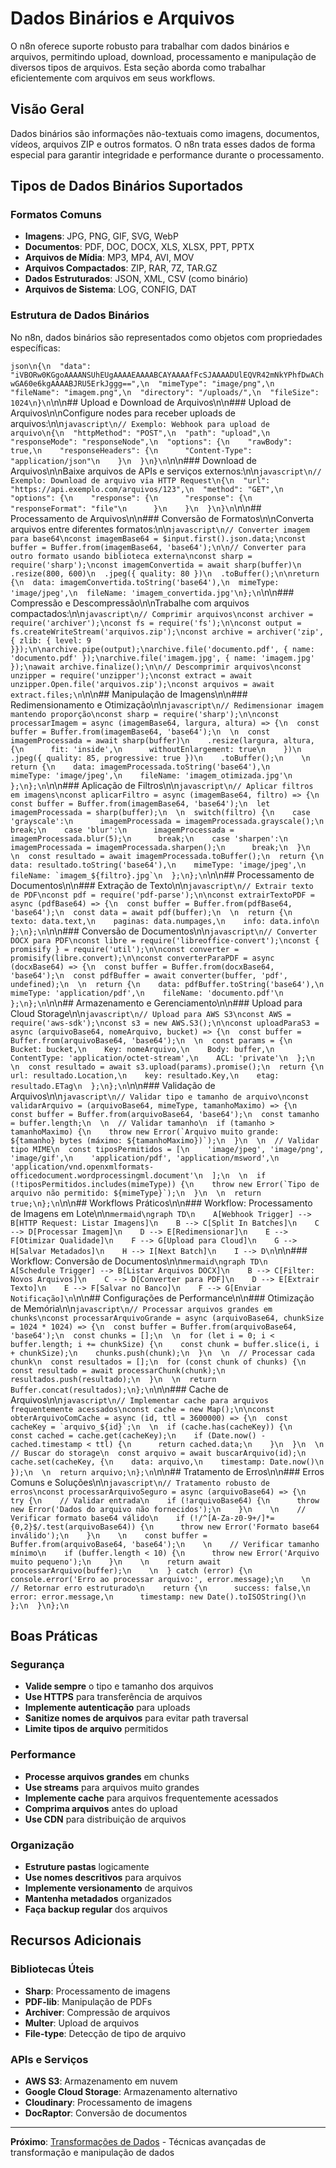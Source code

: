 # Dados Binários e Arquivos

O n8n oferece suporte robusto para trabalhar com dados binários e arquivos, permitindo upload, download, processamento e manipulação de diversos tipos de arquivos. Esta seção aborda como trabalhar eficientemente com arquivos em seus workflows.

## Visão Geral

Dados binários são informações não-textuais como imagens, documentos, vídeos, arquivos ZIP e outros formatos. O n8n trata esses dados de forma especial para garantir integridade e performance durante o processamento.

## Tipos de Dados Binários Suportados

### Formatos Comuns

- **Imagens**: JPG, PNG, GIF, SVG, WebP
- **Documentos**: PDF, DOC, DOCX, XLS, XLSX, PPT, PPTX
- **Arquivos de Mídia**: MP3, MP4, AVI, MOV
- **Arquivos Compactados**: ZIP, RAR, 7Z, TAR.GZ
- **Dados Estruturados**: JSON, XML, CSV (como binário)
- **Arquivos de Sistema**: LOG, CONFIG, DAT

### Estrutura de Dados Binários

No n8n, dados binários são representados como objetos com propriedades específicas:

```json\n{\n  "data": "iVBORw0KGgoAAAANSUhEUgAAAAEAAAABCAYAAAAfFcSJAAAADUlEQVR42mNkYPhfDwAChwGA60e6kgAAAABJRU5ErkJggg==",\n  "mimeType": "image/png",\n  "fileName": "imagem.png",\n  "directory": "/uploads/",\n  "fileSize": 1024\n}\n```\n\n## Upload e Download de Arquivos\n\n### Upload de Arquivos\n\nConfigure nodes para receber uploads de arquivos:\n\n```javascript\n// Exemplo: Webhook para upload de arquivo\n{\n  "httpMethod": "POST",\n  "path": "upload",\n  "responseMode": "responseNode",\n  "options": {\n    "rawBody": true,\n    "responseHeaders": {\n      "Content-Type": "application/json"\n    }\n  }\n}\n```\n\n### Download de Arquivos\n\nBaixe arquivos de APIs e serviços externos:\n\n```javascript\n// Exemplo: Download de arquivo via HTTP Request\n{\n  "url": "https://api.exemplo.com/arquivos/123",\n  "method": "GET",\n  "options": {\n    "response": {\n      "response": {\n        "responseFormat": "file"\n      }\n    }\n  }\n}\n```\n\n## Processamento de Arquivos\n\n### Conversão de Formatos\n\nConverta arquivos entre diferentes formatos:\n\n```javascript\n// Converter imagem para base64\nconst imagemBase64 = $input.first().json.data;\nconst buffer = Buffer.from(imagemBase64, 'base64');\n\n// Converter para outro formato usando biblioteca externa\nconst sharp = require('sharp');\nconst imagemConvertida = await sharp(buffer)\n  .resize(800, 600)\n  .jpeg({ quality: 80 })\n  .toBuffer();\n\nreturn {\n  data: imagemConvertida.toString('base64'),\n  mimeType: 'image/jpeg',\n  fileName: 'imagem_convertida.jpg'\n};\n```\n\n### Compressão e Descompressão\n\nTrabalhe com arquivos compactados:\n\n```javascript\n// Comprimir arquivos\nconst archiver = require('archiver');\nconst fs = require('fs');\n\nconst output = fs.createWriteStream('arquivos.zip');\nconst archive = archiver('zip', { zlib: { level: 9 }});\n\narchive.pipe(output);\narchive.file('documento.pdf', { name: 'documento.pdf' });\narchive.file('imagem.jpg', { name: 'imagem.jpg' });\nawait archive.finalize();\n\n// Descomprimir arquivos\nconst unzipper = require('unzipper');\nconst extract = await unzipper.Open.file('arquivos.zip');\nconst arquivos = await extract.files;\n```\n\n## Manipulação de Imagens\n\n### Redimensionamento e Otimização\n\n```javascript\n// Redimensionar imagem mantendo proporção\nconst sharp = require('sharp');\n\nconst processarImagem = async (imagemBase64, largura, altura) => {\n  const buffer = Buffer.from(imagemBase64, 'base64');\n  \n  const imagemProcessada = await sharp(buffer)\n    .resize(largura, altura, {\n      fit: 'inside',\n      withoutEnlargement: true\n    })\n    .jpeg({ quality: 85, progressive: true })\n    .toBuffer();\n    \n  return {\n    data: imagemProcessada.toString('base64'),\n    mimeType: 'image/jpeg',\n    fileName: 'imagem_otimizada.jpg'\n  };\n};\n```\n\n### Aplicação de Filtros\n\n```javascript\n// Aplicar filtros em imagens\nconst aplicarFiltro = async (imagemBase64, filtro) => {\n  const buffer = Buffer.from(imagemBase64, 'base64');\n  let imagemProcessada = sharp(buffer);\n  \n  switch(filtro) {\n    case 'grayscale':\n      imagemProcessada = imagemProcessada.grayscale();\n      break;\n    case 'blur':\n      imagemProcessada = imagemProcessada.blur(5);\n      break;\n    case 'sharpen':\n      imagemProcessada = imagemProcessada.sharpen();\n      break;\n  }\n  \n  const resultado = await imagemProcessada.toBuffer();\n  return {\n    data: resultado.toString('base64'),\n    mimeType: 'image/jpeg',\n    fileName: `imagem_${filtro}.jpg`\n  };\n};\n```\n\n## Processamento de Documentos\n\n### Extração de Texto\n\n```javascript\n// Extrair texto de PDF\nconst pdf = require('pdf-parse');\n\nconst extrairTextoPDF = async (pdfBase64) => {\n  const buffer = Buffer.from(pdfBase64, 'base64');\n  const data = await pdf(buffer);\n  \n  return {\n    texto: data.text,\n    paginas: data.numpages,\n    info: data.info\n  };\n};\n```\n\n### Conversão de Documentos\n\n```javascript\n// Converter DOCX para PDF\nconst libre = require('libreoffice-convert');\nconst { promisify } = require('util');\n\nconst converter = promisify(libre.convert);\n\nconst converterParaPDF = async (docxBase64) => {\n  const buffer = Buffer.from(docxBase64, 'base64');\n  const pdfBuffer = await converter(buffer, 'pdf', undefined);\n  \n  return {\n    data: pdfBuffer.toString('base64'),\n    mimeType: 'application/pdf',\n    fileName: 'documento.pdf'\n  };\n};\n```\n\n## Armazenamento e Gerenciamento\n\n### Upload para Cloud Storage\n\n```javascript\n// Upload para AWS S3\nconst AWS = require('aws-sdk');\nconst s3 = new AWS.S3();\n\nconst uploadParaS3 = async (arquivoBase64, nomeArquivo, bucket) => {\n  const buffer = Buffer.from(arquivoBase64, 'base64');\n  \n  const params = {\n    Bucket: bucket,\n    Key: nomeArquivo,\n    Body: buffer,\n    ContentType: 'application/octet-stream',\n    ACL: 'private'\n  };\n  \n  const resultado = await s3.upload(params).promise();\n  return {\n    url: resultado.Location,\n    key: resultado.Key,\n    etag: resultado.ETag\n  };\n};\n```\n\n### Validação de Arquivos\n\n```javascript\n// Validar tipo e tamanho de arquivo\nconst validarArquivo = (arquivoBase64, mimeType, tamanhoMaximo) => {\n  const buffer = Buffer.from(arquivoBase64, 'base64');\n  const tamanho = buffer.length;\n  \n  // Validar tamanho\n  if (tamanho > tamanhoMaximo) {\n    throw new Error(`Arquivo muito grande: ${tamanho} bytes (máximo: ${tamanhoMaximo})`);\n  }\n  \n  // Validar tipo MIME\n  const tiposPermitidos = [\n    'image/jpeg', 'image/png', 'image/gif',\n    'application/pdf', 'application/msword',\n    'application/vnd.openxmlformats-officedocument.wordprocessingml.document'\n  ];\n  \n  if (!tiposPermitidos.includes(mimeType)) {\n    throw new Error(`Tipo de arquivo não permitido: ${mimeType}`);\n  }\n  \n  return true;\n};\n```\n\n## Workflows Práticos\n\n### Workflow: Processamento de Imagens em Lote\n\n```mermaid\ngraph TD\n    A[Webhook Trigger] --> B[HTTP Request: Listar Imagens]\n    B --> C[Split In Batches]\n    C --> D[Processar Imagem]\n    D --> E[Redimensionar]\n    E --> F[Otimizar Qualidade]\n    F --> G[Upload para Cloud]\n    G --> H[Salvar Metadados]\n    H --> I[Next Batch]\n    I --> D\n```\n\n### Workflow: Conversão de Documentos\n\n```mermaid\ngraph TD\n    A[Schedule Trigger] --> B[Listar Arquivos DOCX]\n    B --> C[Filter: Novos Arquivos]\n    C --> D[Converter para PDF]\n    D --> E[Extrair Texto]\n    E --> F[Salvar no Banco]\n    F --> G[Enviar Notificação]\n```\n\n## Configurações de Performance\n\n### Otimização de Memória\n\n```javascript\n// Processar arquivos grandes em chunks\nconst processarArquivoGrande = async (arquivoBase64, chunkSize = 1024 * 1024) => {\n  const buffer = Buffer.from(arquivoBase64, 'base64');\n  const chunks = [];\n  \n  for (let i = 0; i < buffer.length; i += chunkSize) {\n    const chunk = buffer.slice(i, i + chunkSize);\n    chunks.push(chunk);\n  }\n  \n  // Processar cada chunk\n  const resultados = [];\n  for (const chunk of chunks) {\n    const resultado = await processarChunk(chunk);\n    resultados.push(resultado);\n  }\n  \n  return Buffer.concat(resultados);\n};\n```\n\n### Cache de Arquivos\n\n```javascript\n// Implementar cache para arquivos frequentemente acessados\nconst cache = new Map();\n\nconst obterArquivoComCache = async (id, ttl = 3600000) => {\n  const cacheKey = `arquivo_${id}`;\n  \n  if (cache.has(cacheKey)) {\n    const cached = cache.get(cacheKey);\n    if (Date.now() - cached.timestamp < ttl) {\n      return cached.data;\n    }\n  }\n  \n  // Buscar do storage\n  const arquivo = await buscarArquivo(id);\n  cache.set(cacheKey, {\n    data: arquivo,\n    timestamp: Date.now()\n  });\n  \n  return arquivo;\n};\n```\n\n## Tratamento de Erros\n\n### Erros Comuns e Soluções\n\n```javascript\n// Tratamento robusto de erros\nconst processarArquivoSeguro = async (arquivoBase64) => {\n  try {\n    // Validar entrada\n    if (!arquivoBase64) {\n      throw new Error('Dados do arquivo não fornecidos');\n    }\n    \n    // Verificar formato base64 válido\n    if (!/^[A-Za-z0-9+/]*={0,2}$/.test(arquivoBase64)) {\n      throw new Error('Formato base64 inválido');\n    }\n    \n    const buffer = Buffer.from(arquivoBase64, 'base64');\n    \n    // Verificar tamanho mínimo\n    if (buffer.length < 10) {\n      throw new Error('Arquivo muito pequeno');\n    }\n    \n    return await processarArquivo(buffer);\n    \n  } catch (error) {\n    console.error('Erro ao processar arquivo:', error.message);\n    \n    // Retornar erro estruturado\n    return {\n      success: false,\n      error: error.message,\n      timestamp: new Date().toISOString()\n    };\n  }\n};\n```

## Boas Práticas

### Segurança

- **Valide sempre** o tipo e tamanho dos arquivos
- **Use HTTPS** para transferência de arquivos
- **Implemente autenticação** para uploads
- **Sanitize nomes de arquivos** para evitar path traversal
- **Limite tipos de arquivo** permitidos

### Performance

- **Processe arquivos grandes** em chunks
- **Use streams** para arquivos muito grandes
- **Implemente cache** para arquivos frequentemente acessados
- **Comprima arquivos** antes do upload
- **Use CDN** para distribuição de arquivos

### Organização

- **Estruture pastas** logicamente
- **Use nomes descritivos** para arquivos
- **Implemente versionamento** de arquivos
- **Mantenha metadados** organizados
- **Faça backup regular** dos arquivos

## Recursos Adicionais

### Bibliotecas Úteis

- **Sharp**: Processamento de imagens
- **PDF-lib**: Manipulação de PDFs
- **Archiver**: Compressão de arquivos
- **Multer**: Upload de arquivos
- **File-type**: Detecção de tipo de arquivo

### APIs e Serviços

- **AWS S3**: Armazenamento em nuvem
- **Google Cloud Storage**: Armazenamento alternativo
- **Cloudinary**: Processamento de imagens
- **DocRaptor**: Conversão de documentos

---

**Próximo**: [Transformações de Dados](./transformacoes-dados) - Técnicas avançadas de transformação e manipulação de dados

